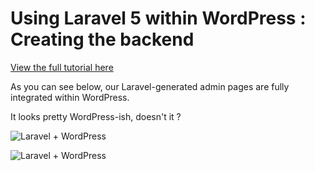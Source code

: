 # Using Laravel 5 within WordPress : Creating the backend

[View the full tutorial here](http://rundef.com/using-laravel-within-wordpress-backend)




As you can see below, our Laravel-generated admin pages are fully integrated within WordPress.

It looks pretty WordPress-ish, doesn't it ?


![Laravel + WordPress](http://rundef.com/img/github/laravel_wordpress-1.png)

![Laravel + WordPress](http://rundef.com/img/github/laravel_wordpress-2.png)
